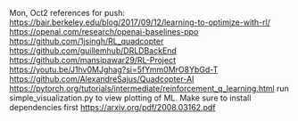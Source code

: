 Mon, Oct2 references for push:
https://bair.berkeley.edu/blog/2017/09/12/learning-to-optimize-with-rl/
https://openai.com/research/openai-baselines-ppo
https://github.com/1jsingh/RL_quadcopter
https://github.com/guillemhub/DRLDBackEnd
https://github.com/mansipawar29/RL-Project
https://youtu.be/J1hv0MJghag?si=5fYmm0MrO8YbGd-T
https://github.com/AlexandreSajus/Quadcopter-AI
https://pytorch.org/tutorials/intermediate/reinforcement_q_learning.html
run simple_visualization.py to view plotting of ML. Make sure to install dependencies first
https://arxiv.org/pdf/2008.03162.pdf
